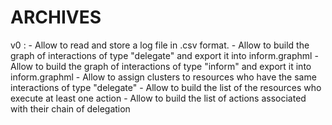 # ARCHIVES

v0 :
	- Allow to read and store a log file in .csv format.
	- Allow to build the graph of interactions of type "delegate" and export it into inform.graphml
	- Allow to build the graph of interactions of type "inform" and export it into inform.graphml
	- Allow to assign clusters to resources who have the same interactions of type "delegate"
	- Allow to build the list of the resources who execute at least one action
	- Allow to build the list of actions associated with their chain of delegation
